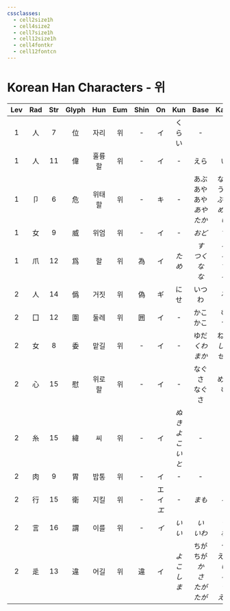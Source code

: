 ```yaml
---
cssclasses:
  - cell2size1h
  - cell4size2
  - cell7size1h
  - cell12size1h
  - cell4fontkr
  - cell12fontcn
---
```


# Korean Han Characters - 위

| Lev | Rad | Str | Glyph | Hun | Eum | Shin |    On     |     Kun      |               Base               |              Kana              | Simp |    Man     |  Can  |     Viet     |
| :-: | :-: | :-: | :---: | :-: | :-: | :--: | :-------: | :----------: | :------------------------------: | :----------------------------: | :--: | :--------: | :---: | :----------: |
|  1  |  人  |  7  |   位   | 자리  |  위  |  -   |     イ     |     くらい      |                -                 |               -                |  -   |    wèi     | wai6  |      vị      |
|  1  |  人  | 11  |   偉   | 훌륭할 |  위  |  -   |     イ     |      -       |                えら                |               い                |  伟   |    wěi     | wai5  |      vĩ      |
|  1  |  卩  |  6  |   危   | 위태할 |  위  |  -   |     キ     |      -       |   あぶ<br>あや<br>あや<br>*あや<br>たか*   |  ない<br>うい<br>ぶむ<br>*める<br>い*   |  -   |    wēi     | ngai4 |     nguy     |
|  1  |  女  |  9  |   威   | 위엄  |  위  |  -   |     イ     |      -       |               *おど*               |              *す*               |  -   |    wēi     | wai1  |      uy      |
|  1  |  爪  | 12  |   爲   |  할  |  위  |  為   |     イ     |     *ため*     |       *す<br>つく<br>な<br>な*        |       *る<br>る<br>す<br>る*       |  为   | wéi<br>wèi | wai4  |     vay      |
|  2  |  人  | 14  |   僞   | 거짓  |  위  |  偽   |     ギ     |      にせ      |               いつわ                |               る                |  伪   |    wěi     | ngai6 | ngụy<br>nguỵ |
|  2  |  囗  | 12  |   圍   | 둘레  |  위  |  囲   |     イ     |      -       |             かこ<br>かこ             |             む<br>う             |  围   |    wéi     | wai4  |      vè      |
|  2  |  女  |  8  |   委   | 맡길  |  위  |  -   |     イ     |      -       |         ゆだ<br>*くわ<br>まか*         |        ねる<br>*しい<br>せる*        |  -   |    wěi     | wai2  |      uỷ      |
|  2  |  心  | 15  |   慰   | 위로할 |  위  |  -   |     イ     |      -       |            なぐさ<br>なぐさ            |            める<br>む             |  -   |    wèi     | wai3  |      uý      |
|  2  |  糸  | 15  |   緯   |  씨  |  위  |  -   |     イ     | *ぬき<br>よこいと* |                -                 |               -                |  纬   |    wěi     | wai5  |      vĩ      |
|  2  |  肉  |  9  |   胃   | 밥통  |  위  |  -   |     イ     |      -       |                -                 |               -                |  -   |    wèi     | wai6  |      vị      |
|  2  |  行  | 15  |   衛   | 지킬  |  위  |  -   | エイ<br>*エ* |      -       |               *まも*               |              *る*               |  卫   |    wèi     | wai6  |      vệ      |
|  2  |  言  | 16  |   謂   | 이를  |  위  |  -   |    *イ*    |     *いい*     |            *い<br>いわ*             |            *う<br>れ*            |  谓   |    wèi     | wai6  |      vị      |
|  2  |  辵  | 13  |   違   | 어길  |  위  |  違   |     イ     |    *よこしま*    | ちが<br>ちが<br>*か<br>さ<br>たが<br>たが* | う<br>える<br>*い<br>る<br>う<br>える* |  违   |    wéi     | wai4  |      vi      |
